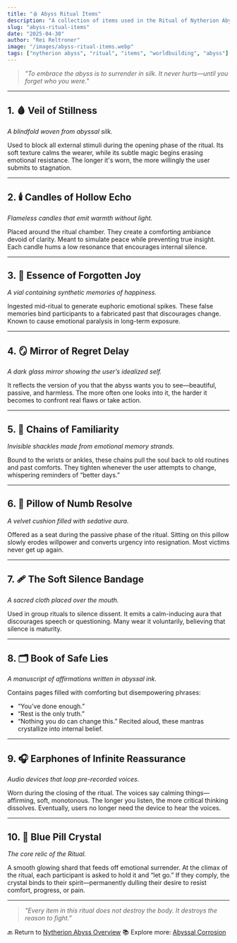 ```yaml
---
title: "🩸 Abyss Ritual Items"
description: "A collection of items used in the Ritual of Nytherion Abyss. Each object is designed to comfort the soul while quietly consuming it."
slug: "abyss-ritual-items"
date: "2025-04-30"
author: "Rei Reltroner"
image: "/images/abyss-ritual-items.webp"
tags: ["nytherion abyss", "ritual", "items", "worldbuilding", "abyss"]
---
```


> _"To embrace the abyss is to surrender in silk. It never hurts—until you forget who you were."_

---

## 1. 🩸 Veil of Stillness
*A blindfold woven from abyssal silk.*

Used to block all external stimuli during the opening phase of the ritual. Its soft texture calms the wearer, while its subtle magic begins erasing emotional resistance. The longer it's worn, the more willingly the user submits to stagnation.

---

## 2. 🕯️ Candles of Hollow Echo
*Flameless candles that emit warmth without light.*

Placed around the ritual chamber. They create a comforting ambiance devoid of clarity. Meant to simulate peace while preventing true insight. Each candle hums a low resonance that encourages internal silence.

---

## 3. 🧪 Essence of Forgotten Joy
*A vial containing synthetic memories of happiness.*

Ingested mid-ritual to generate euphoric emotional spikes. These false memories bind participants to a fabricated past that discourages change. Known to cause emotional paralysis in long-term exposure.

---

## 4. 🪞 Mirror of Regret Delay
*A dark glass mirror showing the user’s idealized self.*

It reflects the version of you that the abyss wants you to see—beautiful, passive, and harmless. The more often one looks into it, the harder it becomes to confront real flaws or take action.

---

## 5. 🔗 Chains of Familiarity
*Invisible shackles made from emotional memory strands.*

Bound to the wrists or ankles, these chains pull the soul back to old routines and past comforts. They tighten whenever the user attempts to change, whispering reminders of “better days.”

---

## 6. 🧼 Pillow of Numb Resolve
*A velvet cushion filled with sedative aura.*

Offered as a seat during the passive phase of the ritual. Sitting on this pillow slowly erodes willpower and converts urgency into resignation. Most victims never get up again.

---

## 7. 🩹 The Soft Silence Bandage
*A sacred cloth placed over the mouth.*

Used in group rituals to silence dissent. It emits a calm-inducing aura that discourages speech or questioning. Many wear it voluntarily, believing that silence is maturity.

---

## 8. 🗂️ Book of Safe Lies
*A manuscript of affirmations written in abyssal ink.*

Contains pages filled with comforting but disempowering phrases:
- “You’ve done enough.”
- “Rest is the only truth.”
- “Nothing you do can change this.”
Recited aloud, these mantras crystallize into internal belief.

---

## 9. 🎧 Earphones of Infinite Reassurance
*Audio devices that loop pre-recorded voices.*

Worn during the closing of the ritual. The voices say calming things—affirming, soft, monotonous. The longer you listen, the more critical thinking dissolves. Eventually, users no longer need the device to hear the voices.

---

## 10. 💬 Blue Pill Crystal
*The core relic of the Ritual.*

A smooth glowing shard that feeds off emotional surrender. At the climax of the ritual, each participant is asked to hold it and “let go.” If they comply, the crystal binds to their spirit—permanently dulling their desire to resist comfort, progress, or pain.

---

> _"Every item in this ritual does not destroy the body. It destroys the reason to fight."_

🔙 Return to [Nytherion Abyss Overview](https://www.reltroner.com/philosophies/nytherion-abyss)
📚 Explore more: [Abyssal Corrosion](https://www.reltroner.com/myths/existential-corrosion)
